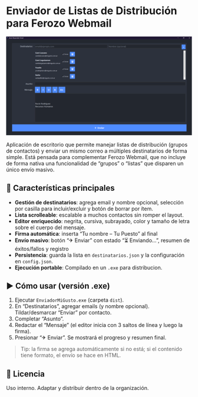 # Enviador de Listas de Distribución para Ferozo Webmail

![Demo de la aplicación](Demo.png)

Aplicación de escritorio que permite manejar listas de distribución (grupos de contactos) y enviar un mismo correo a múltiples destinatarios de forma simple. Está pensada para complementar Ferozo Webmail, que no incluye de forma nativa una funcionalidad de “grupos” o “listas” que disparen un único envío masivo.

## 🚀 Características principales

- **Gestión de destinatarios**: agrega email y nombre opcional, selección por casilla para incluir/excluir y botón de borrar por ítem.
- **Lista scrolleable**: escalable a muchos contactos sin romper el layout.
- **Editor enriquecido**: negrita, cursiva, subrayado, color y tamaño de letra sobre el cuerpo del mensaje.
- **Firma automática**: inserta “Tu nombre – Tu Puesto” al final
- **Envío masivo**: botón “✈ Enviar” con estado “⏳ Enviando…”, resumen de éxitos/fallos y registro
- **Persistencia**: guarda la lista en `destinatarios.json` y la configuración en `config.json`.
- **Ejecución portable**: Compilado en un `.exe` para distribucion.



## ▶️ Cómo usar (versión .exe)

1. Ejecutar `EnviadorMiGusto.exe` (carpeta `dist`).
2. En “Destinatarios”, agregar emails (y nombre opcional). Tildar/desmarcar “Enviar” por contacto.
3. Completar “Asunto”.
4. Redactar el “Mensaje” (el editor inicia con 3 saltos de línea y luego la firma).
5. Presionar “✈ Enviar”. Se mostrará el progreso y resumen final.

> Tip: la firma se agrega automáticamente si no está; si el contenido tiene formato, el envío se hace en HTML.



## 📄 Licencia

Uso interno. Adaptar y distribuir dentro de la organización.